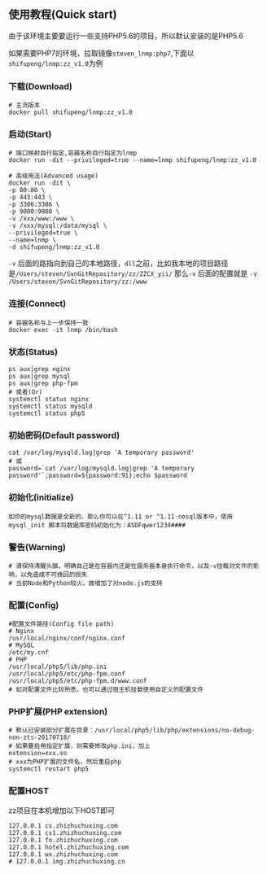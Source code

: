 ## 使用教程(Quick start)

由于该环境主要要运行一些支持PHP5.6的项目，所以默认安装的是PHP5.6 

如果需要PHP7的环境，拉取镜像`steven_lnmp:php7`,下面以`shifupeng/lnmp:zz_v1.0`为例

### 下载(Download)
```
# 主流版本
docker pull shifupeng/lnmp:zz_v1.0
```
### 启动(Start)
```
# 端口映射自行指定,容器名称自行指定为lnmp
docker run -dit --privileged=true --name=lnmp shifupeng/lnmp:zz_v1.0

# 高级用法(Advanced usage)
docker run -dit \
-p 80:80 \
-p 443:443 \
-p 3306:3306 \
-p 9000:9000 \
-v /xxx/www:/www \
-v /xxx/mysql:/data/mysql \
--privileged=true \
--name=lnmp \
-d shifupeng/lnmp:zz_v1.0
```
`-v` 后面的路指向到自己的本地路径，`dll`之前，比如我本地的项目路径是`/Users/steven/SvnGitRepository/zz/ZZCX_yii/`
那么`-v` 后面的配置就是 `-v /Users/steven/SvnGitRepository/zz:/www`


### 连接(Connect)
```
# 容器名称与上一步保持一致
docker exec -it lnmp /bin/bash
```
### 状态(Status)
```
ps aux|grep nginx
ps aux|grep mysql
ps aux|grep php-fpm
# 或者(Or)
systemctl status nginx
systemctl status mysqld
systemctl status php5
```
### 初始密码(Default password)
```
cat /var/log/mysqld.log|grep 'A temporary password'
# 或
password=`cat /var/log/mysqld.log|grep 'A temporary password'`;password=${password:91};echo $password
```
### 初始化(initialize)
```
如你的mysql数据是全新的，那么你可以在^1.11 or ^1.11-nosql版本中，使用 mysql_init 脚本将数据库密码初始化为：ASDFqwer1234####
```
### 警告(Warning)
```
# 请保持清醒头脑，明确自己是在容器内还是在服务器本身执行命令，以及-v挂载对文件的影响，以免造成不可挽回的损失
# 当前Node和Python较火，故增加了对node.js的支持
```
### 配置(Config)
```
#配置文件路径(Config file path)
# Nginx
/usr/local/nginx/conf/nginx.conf
# MySQL
/etc/my.cnf
# PHP
/usr/local/php5/lib/php.ini
/usr/local/php5/etc/php-fpm.conf
/usr/local/php5/etc/php-fpm.d/www.conf
# 如对配置文件比较熟悉，也可以通过宿主机挂载使用自定义的配置文件
```
### PHP扩展(PHP extension)
```
# 默认已安装部分扩展在目录：/usr/local/php5/lib/php/extensions/no-debug-non-zts-20170718/
# 如果要启用指定扩展，则需要修改php.ini，加上
extension=xxx.so
# xxx为PHP扩展的文件名，然后重启php
systemctl restart php5
```


### 配置HOST
zz项目在本机增加以下HOST即可

```
127.0.0.1 cs.zhizhuchuxing.com
127.0.0.1 cs1.zhizhuchuxing.com
127.0.0.1 fo.zhizhuchuxing.com
127.0.0.1 hotel.zhizhuchuxing.com
127.0.0.1 wx.zhizhuchuxing.com
# 127.0.0.1 img.zhizhuchuxing.cn
```

